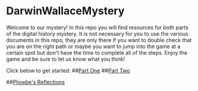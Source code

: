 # DarwinWallaceMystery

Welcome to our mystery! In this repo you will find resources for both parts of the digital history mystery. It is not necessary for you to use the various documents in this repo, they are only there if you want to double check that you are on the right path or maybe you want to jump into the game at a certain spot but don't have the time to complete all of the steps. Enjoy the game and be sure to let us know what you think! 

Click below to get started:
##[Part One](http://philome.la/phoebemannell/did-darwin-crib-wallace-a-digital-history-mystery)
##[Part Two](http://philome.la/eliseab2/did-darwin-crib-wallace-part-2)

##[Phoebe's Reflections](http://phoebemannell.github.io/Paradata/)
